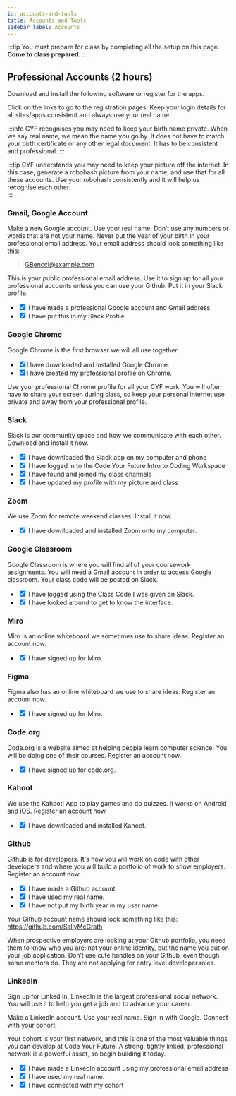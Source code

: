 ```yaml
---
id: accounts-and-tools
title: Accounts and Tools
sidebar_label: Accounts
---
```


:::tip
You must prepare for class by completing all the setup on this page.
**Come to class prepared.**
:::

## Professional Accounts (2 hours)

Download and install the following software or register for the apps.

Click on the links to go to the registration pages. Keep your login details for all sites/apps consistent and always use your real name.

:::info
CYF recognises you may need to keep your birth name private. When we say real name, we mean the name you go by. It does not have to match your birth certificate or any other legal document. It has to be consistent and professional.
:::

:::tip
CYF understands you may need to keep your picture off the internet. In this case, generate a robohash picture from your name, and use that for all these accounts. Use your robohash consistently and it will help us recognise each other.  
:::

### Gmail, Google Account

Make a new Google account. Use your real name. Don’t use any numbers or words that are not your name. Never put the year of your birth in your professional email address. Your email address should look something like this:

> GBencci@example.com

This is your public professional email address. Use it to sign up for all your professional accounts unless you can use your Github. Put it in your Slack profile.

- <input type="checkbox" checked/> I have made a professional Google account and Gmail address.
- <input type="checkbox" checked/> I have put this in my Slack Profile

### Google Chrome

Google Chrome is the first browser we will all use together.

- <input type="checkbox" checked/>I have downloaded and installed Google Chrome.
- <input type="checkbox" checked/>I have created my professional profile on Chrome.

Use your professional Chrome profile for all your CYF work. You will often have to share your screen during class, so keep your personal internet use private and away from your professional profile.

### Slack

Slack is our community space and how we communicate with each other. Download and install it now.

- <input type="checkbox" checked/> I have downloaded the Slack app on my computer and phone
- <input type="checkbox" checked/> I have logged in to the Code Your Future Intro to Coding Workspace
- <input type="checkbox" checked/> I have found and joined my class channels
- <input type="checkbox" checked/> I have updated my profile with my picture and class

### Zoom

We use Zoom for remote weekend classes. Install it now.

- <input type="checkbox" checked/> I have downloaded and installed Zoom onto my computer.

### Google Classroom

Google Classroom is where you will find all of your coursework assignments. You will need a Gmail account in order to access Google classroom. Your class code will be posted on Slack.

- <input type="checkbox" checked/> I have logged using the Class Code I was given on Slack.
- <input type="checkbox" checked/> I have looked around to get to know the interface.

### Miro

Miro is an online whiteboard we sometimes use to share ideas. Register an account now.

- <input type="checkbox" checked/> I have signed up for Miro.

### Figma

Figma also has an online whiteboard we use to share ideas. Register an account now.

- <input type="checkbox" checked/> I have signed up for Miro.

### Code.org

Code.org is a website aimed at helping people learn computer science. You will be doing one of their courses. Register an account now.

- <input type="checkbox" checked/> I have signed up for code.org.

### Kahoot

We use the Kahoot! App to play games and do quizzes. It works on Android and iOS. Register an account now.

- <input type="checkbox" checked/> I have downloaded and installed Kahoot.

### Github

Github is for developers. It's how you will work on code with other developers and where you will build a portfolio of work to show employers. Register an account now.

- <input type="checkbox" checked/> I have made a Github account.
- <input type="checkbox" checked/> I have used my real name.
- <input type="checkbox" checked/> I have not put my birth year in my user name.

Your Github account name should look something like this: https://github.com/SallyMcGrath

When prospective employers are looking at your Github portfolio, you need them to know who you are: not your online identity, but the name you put on your job application. Don’t use cute handles on your Github, even though some mentors do. They are not applying for entry level developer roles.

### LinkedIn

Sign up for Linked In. LinkedIn is the largest professional social network. You will use it to help you get a job and to advance your career.

Make a LinkedIn account. Use your real name. Sign in with Google. Connect with your cohort.

Your cohort is your first network, and this is one of the most valuable things you can develop at Code Your Future. A strong, tightly linked, professional network is a powerful asset, so begin building it today.

- <input type="checkbox" checked/> I have made a LinkedIn account using my professional email address
- <input type="checkbox" checked/> I have used my real name.
- <input type="checkbox" checked/> I have connected with my cohort
